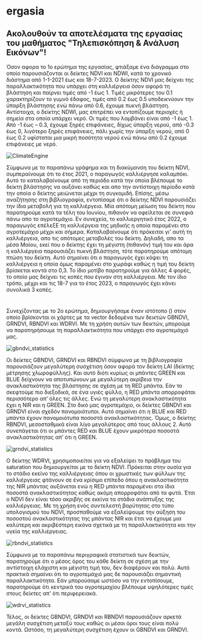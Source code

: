 # ergasia
## Ακολουθούν τα αποτελέσματα της εργασίας του μαθήματος "Τηλεπισκόπηση & Ανάλυση Εικόνων"!

Όσον αφορα το 1ο ερώτημα της εργασίας, φτιάξαμε ένα διάγραμμα στο οποίο παρουσιάζονται οι δείκτες NDVI και NDWI, κατά το χρονικό διάστημα από 1-1-2021 έως και 18-7-2023. Ο δείκτης NDVI μας δείχνει της παραλλακτικότητα που υπάρχει στη καλλιέργεια όσον αφορά τη βλάστηση και παίρνει τιμές από -1 έως 1. Τιμές μικρότερες του 0.1 χαρακτηρίζουν το γυμνό έδαφος, τιμές από 0.2 έως 0.5 υποδεικνύουν την ύπαρξη βλάστησης ενώ πάνω από 0.6, έχουμε πυκνή βλάστηση. Αντίστοιχα, ο δείκτης NDWI, μας επιτρέπει να εντοπίζουμε περιοχές ή σημεία στα οποία υπάρχει νερό. Οι τιμές που λαμβάνει είναι από -1 έως 1. Από -1 έως – 0.3, έχουμε ξηρές επιφάνειες, δίχως ύπαρξη νερού, από -0.3 έως 0, λιγότερο ξηρές επιφάνειες, πάλι χωρίς την ύπαρξη νερού, από 0 έως 0.2 υφίσταται μια μικρή ποσότητα νερού ενώ πάνω από 0.2 έχουμε επιφάνειες με νερό.

![ClimateEngine](https://github.com/kdikop/ergasia/assets/140097823/b41c1b1d-f4e3-4811-808b-ab30cb01a05f)

Σύμφωνα με το παραπάνω γράφημα και τη διακύμανση του δείκτη NDVI, συμπεραίνουμε ότι το έτος 2021, ο παραγωγός καλλιέργησε καλαμπόκι. Αυτό το καταλαβαίνουμε από τη περιόδο κατά την οποία βλέπουμε το δείκτη βλάστησης να αυξάνει καθώς και απο την αντίστοιχη περίοδο κατά την οποία ο δείκτης μειώνεται μέχρι τη συγκομιδή. Επίσης, μέσω αναζήτησης στη βιβλιογραφία, εντοπίσαμε ότι ο δείκτης NDVI παρουσιάζει την ίδια μεταβολή για τη καλλιέργεια. Μία απότομη μείωση του δείκτη που παρατηρούμε κατά τα τέλη του Ιουνίου, πιθανόν να οφείλεται σε συνεφιά πάνω απο το αγροτεμάχιο. Εν συνεχεία, το καλλιεργητικό έτος 2022, ο παραγωγός επέλεξΕ τη καλλιέργεια της μηδικής η οποία παραμένει στο αγροτεμάχιο μέχρι και σήμερα. Καταλαβαίνουμε ότι πρόκειται γι' αυτή τη καλλιέργεια, απο τις απότομες μεταβολές του δείκτη. Δηλαδή, απο τα μέσα Μαίου, εκεί που ο δείκτης έχει τη μέγιστη (πιθανόν) τιμή του και άρα η καλλιέργεια παρουσιάζει πυκνή βλάστηση, τότε παρατηρούμε απότομη πτώση του δείκτη. Αυτό σημαίνει ότι ο παραγωγός έχει κόψει τη καλλιέργεια η οποία όμως παραμένει στο χωράφι καθώς η τιμή του δείκτη βρίσκεται κοντά στο 0,3. Το ίδιο μοτίβο παρατηρούμε για άλλες 4 φορές, το οποίο μας δείχνει τις κοπές που έγιναν στη καλλιέργεια. Με τον ίδιο τρόπο, μέχρι και τις 18-7 για το έτος 2023, ο παραγωγός έχει κάνει συνολικά 3 κοπές. 

#

Συνεχίζοντας με το 2ο ερώτημα, δημιουργήσαμε έναν ιστότοπο () στον οποίο βρίσκονται οι χάρτες με τα vector δεδομένα των δεικτών GBNDVI, GRNDVI, RBNDVI και WDRVI. Με τη χρήση αυτών των δεικτών, μπορούμε να παρατηρήσουμε τη παραλλακτικότητα που υπάρχει στο αγροτεμάχιό μας. 

![gbndvi_statistics](https://github.com/kdikop/ergasia/assets/140097823/42ac48e2-4abb-4f4e-8dd0-3d35f02dc5b7)

Οι δείκτες GBNDVI, GRNDVI και RBNDVI σύμφωνα με τη βιβλιογραφία παρουσιάζουν μεγαλύτερη συσχέτιση όσον αφορά τον δείκτη LAI (δείκτης μέτρησης χλωροφύλλης). Και αυτό διότι κυρίως οι μπάντες GREEN και BLUE δείχνουν να αποτυπώνουν με μεγαλύτερη ακρίβεια την ανακλαστικότητα της βλάστησης σε σχέση με τη RED μπάντα. Εάν το σκεφτούμε πιο διεξοδικά, σε ένα υγιές φύλλο, η RED μπάντα απορροφάται περισσότερο απ’ όλες τις άλλες. Ενώ τη μεγαλύτερη ανακλαστικότητα έχει η NIR και η GREEN. Στο δικό μας αγροτεμάχιο, οι δείκτες GBNDVI και GRNDVI είναι σχεδόν πανομοιότυποι. Αυτό σημαίνει ότι η BLUE και RED μπάντα έχουν πανομοιότυπα ποσοστά ανακλαστικότητας. Όμως, ο δείκτης RBNDVI, μεσοσταθμικά είναι λίγο μεγαλύτερος από τους άλλους 2. Αυτό συνεπάγεται ότι οι μπάντες RED και BLUE έχουν μικρότερα ποσοστά ανακλαστικότητας απ’ ότι η GREEN.

![grndvi_statistics](https://github.com/kdikop/ergasia/assets/140097823/4c686cb0-6f64-4481-a93f-9453f9072a77)

Ο δείκτης WDRVI, χρησιμοποιείται για να εξαλείψει το πρόβλημα του saturation που δημιουργείται με το δείκτη NDVI. Πρόκειται στην ουσία για το στάδιο εκείνο της καλλιέργειας όπου οι χρωστικές των φύλλων της καλλιέργειας φτάνουν σε ένα κρίσιμο επίπεδο όπου η ανακλαστικότητα της NIR μπάντας αυξάνεται ενώ η RED μπάντα παραμένει στα ίδια ποσοστά ανακλαστικότητας καθώς ακόμη απορροφάται από τα φυτά. Έτσι ο NDVI δεν είναι τόσο ακριβής σε εκείνα τα στάδια ανάπτυξης της καλλιέργειας. Με τη χρήση ενός συντελεστή βαρύτητας στο τύπο υπολογισμού του NDVI, προσπαθούμε να εξαλείψουμε την αύξηση του ποσοστού ανακλαστικότητας της μπάντας NIR και έτσι να έχουμε μια καλύτερη και ακριβέστερη εικόνα σχετικά με τη παραλλακτικότητα και την υγεία της καλλιέργειας.

![rbndvi_statistics](https://github.com/kdikop/ergasia/assets/140097823/a63bf0c9-c3f7-4988-98ec-dd772c674b3a)

Σύμφωνα με τα παραπάνω περιγραφικά στατιστικά των δεικτών, παρατηρούμε ότι ο μέσος όρος του κάθε δείκτη σε σχέση με την αντίστοιχη ελάχιστη και μέγιστη τιμή του, δεν διαφέρουν και πολύ. Αυτό πρακτικά σημαίνει ότι το αγροτεμάχιό μας δε παρουσιάζει σημαντική παραλλακτικότητα. Εάν μπορούσαμε ωστόσο να την εντοπίσουμε, παρατηρούμε ότι κεντρικά του αγροτεμαχίου βλέπουμε υψηλότερες τιμές στους δείκτες απ' ότι περιφερειακά. 

![wdrvi_statistics](https://github.com/kdikop/ergasia/assets/140097823/84f67d20-de49-40eb-b981-e0ee693a60ef)

Τέλος, οι δείκτες GBNDVI, GRNDVI και RBNDVI παρουσιάζουν αρκετά μεγάλη συσχέτιση μεταξύ τους καθώς οι μέσοι όροι τους είναι πολύ κοντά. Ωστόσο, τη μεγαλύτερη συσχέτιση έχουν οι GBNDVI και GRNDVI.
